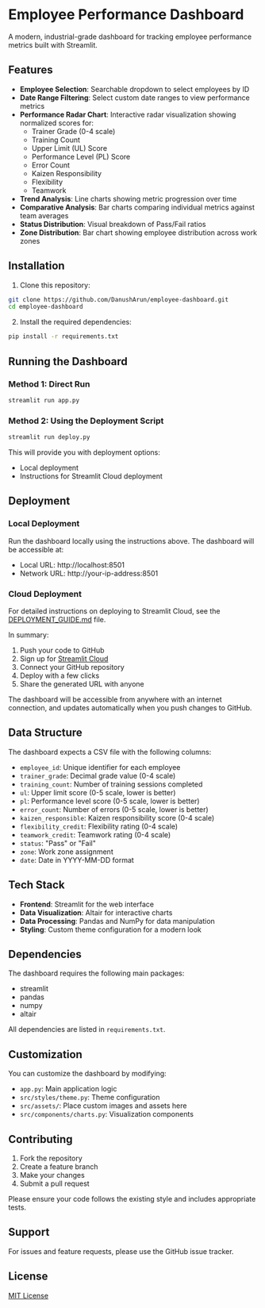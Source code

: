 # Employee Performance Dashboard

A modern, industrial-grade dashboard for tracking employee performance metrics built with Streamlit.

## Features

- **Employee Selection**: Searchable dropdown to select employees by ID
- **Date Range Filtering**: Select custom date ranges to view performance metrics
- **Performance Radar Chart**: Interactive radar visualization showing normalized scores for:
  - Trainer Grade (0-4 scale)
  - Training Count
  - Upper Limit (UL) Score
  - Performance Level (PL) Score
  - Error Count
  - Kaizen Responsibility
  - Flexibility
  - Teamwork
- **Trend Analysis**: Line charts showing metric progression over time
- **Comparative Analysis**: Bar charts comparing individual metrics against team averages
- **Status Distribution**: Visual breakdown of Pass/Fail ratios
- **Zone Distribution**: Bar chart showing employee distribution across work zones

## Installation

1. Clone this repository:
```bash
git clone https://github.com/DanushArun/employee-dashboard.git
cd employee-dashboard
```

2. Install the required dependencies:
```bash
pip install -r requirements.txt
```

## Running the Dashboard

### Method 1: Direct Run

```bash
streamlit run app.py
```

### Method 2: Using the Deployment Script

```bash
streamlit run deploy.py
```

This will provide you with deployment options:
- Local deployment
- Instructions for Streamlit Cloud deployment

## Deployment

### Local Deployment

Run the dashboard locally using the instructions above. The dashboard will be accessible at:
- Local URL: http://localhost:8501
- Network URL: http://your-ip-address:8501

### Cloud Deployment

For detailed instructions on deploying to Streamlit Cloud, see the [DEPLOYMENT_GUIDE.md](DEPLOYMENT_GUIDE.md) file.

In summary:
1. Push your code to GitHub
2. Sign up for [Streamlit Cloud](https://share.streamlit.io/)
3. Connect your GitHub repository
4. Deploy with a few clicks
5. Share the generated URL with anyone

The dashboard will be accessible from anywhere with an internet connection, and updates automatically when you push changes to GitHub.

## Data Structure

The dashboard expects a CSV file with the following columns:
- `employee_id`: Unique identifier for each employee
- `trainer_grade`: Decimal grade value (0-4 scale)
- `training_count`: Number of training sessions completed
- `ul`: Upper limit score (0-5 scale, lower is better)
- `pl`: Performance level score (0-5 scale, lower is better)
- `error_count`: Number of errors (0-5 scale, lower is better)
- `kaizen_responsible`: Kaizen responsibility score (0-4 scale)
- `flexibility_credit`: Flexibility rating (0-4 scale)
- `teamwork_credit`: Teamwork rating (0-4 scale)
- `status`: "Pass" or "Fail"
- `zone`: Work zone assignment
- `date`: Date in YYYY-MM-DD format

## Tech Stack

- **Frontend**: Streamlit for the web interface
- **Data Visualization**: Altair for interactive charts
- **Data Processing**: Pandas and NumPy for data manipulation
- **Styling**: Custom theme configuration for a modern look

## Dependencies

The dashboard requires the following main packages:
- streamlit
- pandas
- numpy
- altair

All dependencies are listed in `requirements.txt`.

## Customization

You can customize the dashboard by modifying:
- `app.py`: Main application logic
- `src/styles/theme.py`: Theme configuration
- `src/assets/`: Place custom images and assets here
- `src/components/charts.py`: Visualization components

## Contributing

1. Fork the repository
2. Create a feature branch
3. Make your changes
4. Submit a pull request

Please ensure your code follows the existing style and includes appropriate tests.

## Support

For issues and feature requests, please use the GitHub issue tracker.

## License

[MIT License](LICENSE)
